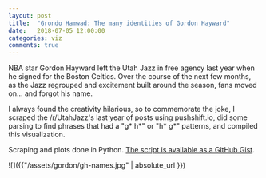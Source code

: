 ```yaml
---
layout: post
title:  "Grondo Hamwad: The many identities of Gordon Hayward"
date:   2018-07-05 12:00:00
categories: viz
comments: true
---
```


NBA star Gordon Hayward left the Utah Jazz in free agency last year when he signed for the Boston Celtics. Over the course of the next few months, as the Jazz regrouped and excitement built around the season, fans moved on... and forgot his name.

I always found the creativity hilarious, so to commemorate the joke, I scraped the /r/UtahJazz's last year of posts using pushshift.io, did some parsing to find phrases that had a "g\* h\*" or "h\* g\*" patterns, and compiled this visualization.

Scraping and plots done in Python. [The script is available as a GitHub Gist](https://gist.github.com/stkbailey/026176085c6aaa07dd21dcaf30976ee8).

![]({{"/assets/gordon/gh-names.jpg" | absolute_url }})
